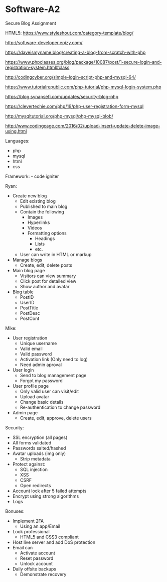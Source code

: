 # Software-A2
Secure Blog Assignment

HTML5: https://www.styleshout.com/category-template/blog/

http://software-developer.epizy.com/

https://daveismyname.blog/creating-a-blog-from-scratch-with-php

https://www.phpclasses.org/blog/package/10087/post/1-secure-login-and-registration-system.html#class

http://codingcyber.org/simple-login-script-php-and-mysql-64/

https://www.tutorialrepublic.com/php-tutorial/php-mysql-login-system.php

https://blog.synapsefi.com/updates/security-blog-php

https://clevertechie.com/php/19/php-user-registration-form-mysql

http://mysqltutorial.org/php-mysql/php-mysql-blob/

http://www.codingcage.com/2016/02/upload-insert-update-delete-image-using.html

Languages:
  - php
  - mysql
  - html
  - css
  
  Framework:
    - code igniter
 
 Ryan:
  - Create new blog
    - Edit existing blog
    - Published to main blog
    - Contain the following
      - Images
      - Hyperlinks
      - Videos
      - Formatting options
        - Headings
        - Lists
        - etc.
    - User can write in HTML or markup
  - Manage blogs
    - Create, edit, delete posts
  - Main blog page
    - Visitors can view summary
    - Click post for detailed view
    - Show author and avatar
  - Blog table
    - PostID
    - UserID
    - PostTitle
    - PostDesc
    - PostCont
 
 Mike:
  - User registration
    - Unique username
    - Valid email
    - Valid password
    - Activation link (Only need to log)
    - Need admin aproval
  - User login
    - Send to blog management page
    - Forgot my password
  - User profile page
    - Only valid user can visit/edit
    - Upload avatar
    - Change basic details
    - Re-authentication to change password
  - Admin page
    - Create, edit, approve, delete users

Security:
  - SSL encryption (all pages)
  - All forms validated
  - Passwords salted/hashed
  - Avatar uploads (img only)
    - Strip metadata
  - Protect against:
    - SQL injection
    - XSS
    - CSRF
    - Open redirects
  - Account lock after 5 failed attempts
  - Encrypt using strong algorithms
  - Logs

Bonuses:
  - Implement 2FA
    - Using an app/Email
  - Look professional
    - HTML5 and CSS3 compliant
  - Host live server and add DoS protection
  - Email can
    - Activate account
    - Reset password
    - Unlock account
  - Daily offsite backups
    - Demonstrate recovery
